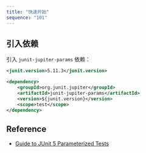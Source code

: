 ```yaml
---
title: "快速开始"
sequence: "101"
---
```


## 引入依赖

引入 `junit-jupiter-params` 依赖：

```xml
<junit.version>5.11.3</junit.version>
```

```xml
<dependency>
    <groupId>org.junit.jupiter</groupId>
    <artifactId>junit-jupiter-params</artifactId>
    <version>${junit.version}</version>
    <scope>test</scope>
</dependency>
```

## Reference

- [Guide to JUnit 5 Parameterized Tests](https://www.baeldung.com/parameterized-tests-junit-5)

